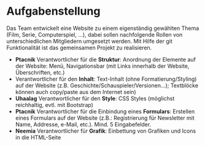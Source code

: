 # Aufgabenstellung

Das Team entwickelt eine Website zu einem eigenständig gewählten Thema (Film, Serie, Computerspiel, ...), dabei sollen nachfolgende Rollen von unterschiedlichen Mitgliedern umgesetzt werden. Mit Hilfe der git Funktionalität ist das gemeinsamen Projekt zu realisieren.

- **Ptacnik** Verantwortlicher für die **Struktur**: Anordnung der Elemente auf der Website: Menü, Navigationsbar
  (mit Links innerhalb der Website, Überschriften, etc.)
- Verantwortlicher für den **Inhalt**: Text-Inhalt (ohne Formatierung/Styling) auf der Website
  (z.B. Geschichte/Schauspieler/Versionen...); Textblöcke können auch copy/paste aus dem Internet sein)
- **Uhaalag** Verantwortlicher für den **Style**: CSS Styles (möglichst reichhaltig, evtl. mit Bootstrap)
- **Ptacnik** Verantwortlicher für die Einbindung eines **Formulars**: Erstellen eines Formulars auf der Website (z.B.: Registrierung
  für Newsletter mit Name, Addresse, e-Mail, etc.). Mind. 5 Eingabefelder.
- **Neemia** Verantwortlicher für **Grafik**: Einbettung von Grafiken und Icons in die HTML-Seite

